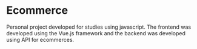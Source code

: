 # Ecommerce
Personal project developed for studies using javascript.
The frontend was developed using the Vue.js framework and the backend was developed using API for ecommerces.
